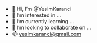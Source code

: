 - 👋 Hi, I’m @YesimKaranci
- 👀 I’m interested in ...
- 🌱 I’m currently learning ...
- 💞️ I’m looking to collaborate on ...
- 📫 yesimkaranci@gmail.com

<!---
YesimKaranci/YesimKaranci is a ✨ special ✨ repository because its `README.md` (this file) appears on your GitHub profile.
You can click the Preview link to take a look at your changes.
--->
